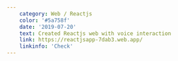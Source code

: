 ```yaml
---
    category: Web / Reactjs
    color: '#5a758f'
    date: '2019-07-20'
    text: Created Reactjs web with voice interaction
    link: https://reactjsapp-7dab3.web.app/
    linkinfo: 'Check'
---
```

